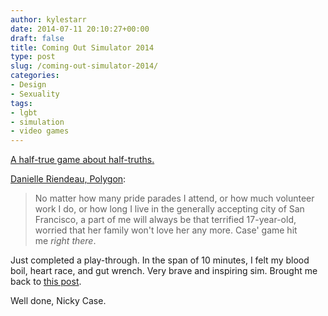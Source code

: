 ```yaml
---
author: kylestarr
date: 2014-07-11 20:10:27+00:00
draft: false
title: Coming Out Simulator 2014
type: post
slug: /coming-out-simulator-2014/
categories:
- Design
- Sexuality
tags:
- lgbt
- simulation
- video games
---
```


[A half-true game about half-truths.](http://ncase.itch.io/coming-out-simulator-2014)

[Danielle Riendeau, Polygon](http://www.polygon.com/2014/7/11/5887909/coming-out-simulator-2014-gay-gaming):

> No matter how many pride parades I attend, or how much volunteer work I do, or how long I live in the generally accepting city of San Francisco, a part of me will always be that terrified 17-year-old, worried that her family won't love her any more. Case' game hit me _right there_.

Just completed a play-through. In the span of 10 minutes, I felt my blood boil, heart race, and gut wrench. Very brave and inspiring sim. Brought me back to [this post](/2014/07/01/bioware-intros-first-gay-male-character/).

Well done, Nicky Case.
